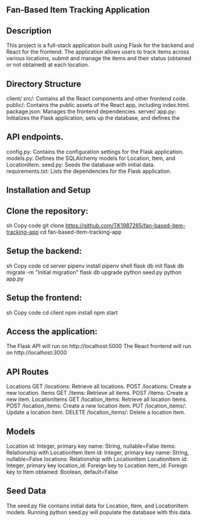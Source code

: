 ## Fan-Based Item Tracking Application


## Description
This project is a full-stack application built using Flask for the backend and React for the frontend. The application allows users to track items across various locations, submit and manage the items and their status (obtained or not obtained) at each location.

## Directory Structure
client/
src/: Contains all the React components and other frontend code.
public/: Contains the public assets of the React app, including index.html.
package.json: Manages the frontend dependencies.
server/
app.py: Initializes the Flask application, sets up the database, and defines the

## API endpoints.
config.py: Contains the configuration settings for the Flask application.
models.py: Defines the SQLAlchemy models for Location, Item, and LocationItem.
seed.py: Seeds the database with initial data.
requirements.txt: Lists the dependencies for the Flask application.


## Installation and Setup

## Clone the repository:

sh
Copy code
git clone https://github.com/TK1987265/fan-based-item-tracking-app
cd fan-based-item-tracking-app

## Setup the backend:

sh
Copy code
cd server
pipenv install
pipenv shell
flask db init
flask db migrate -m "Initial migration"
flask db upgrade
python seed.py
python app.py

## Setup the frontend:

sh
Copy code
cd client
npm install
npm start

## Access the application:

The Flask API will run on http://localhost:5000
The React frontend will run on http://localhost:3000

## API Routes
Locations
GET /locations: Retrieve all locations.
POST /locations: Create a new location.
Items
GET /items: Retrieve all items.
POST /items: Create a new item.
LocationItems
GET /location_items: Retrieve all location items.
POST /location_items: Create a new location item.
PUT /location_items/<id>: Update a location item.
DELETE /location_items/<id>: Delete a location item.

## Models
Location
id: Integer, primary key
name: String, nullable=False
items: Relationship with LocationItem
Item
id: Integer, primary key
name: String, nullable=False
locations: Relationship with LocationItem
LocationItem
id: Integer, primary key
location_id: Foreign key to Location
item_id: Foreign key to Item
obtained: Boolean, default=False

## Seed Data
The seed.py file contains initial data for Location, Item, and LocationItem models. Running python seed.py will populate the database with this data.

